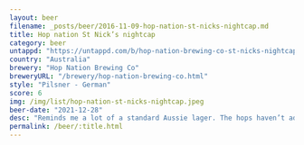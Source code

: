 ```yaml
---
layout: beer
filename: _posts/beer/2016-11-09-hop-nation-st-nicks-nightcap.md
title: Hop nation St Nick’s nightcap
category: beer
untappd: "https://untappd.com/b/hop-nation-brewing-co-st-nicks-nightcap/4613363"
country: "Australia"
brewery: "Hop Nation Brewing Co"
breweryURL: "/brewery/hop-nation-brewing-co.html"
style: "Pilsner - German"
score: 6
img: /img/list/hop-nation-st-nicks-nightcap.jpeg
beer-date: "2021-12-28"
desc: "Reminds me a lot of a standard Aussie lager. The hops haven’t added much flavour, mostly bitterness"
permalink: /beer/:title.html
---
```

